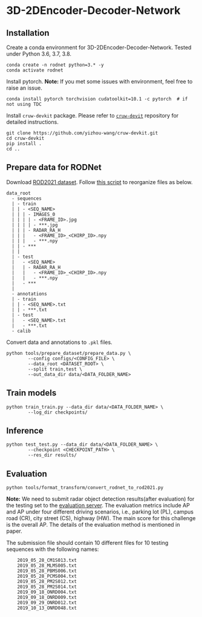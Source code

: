 # 3D-2DEncoder-Decoder-Network


## Installation

Create a conda environment for 3D-2DEncoder-Decoder-Network. Tested under Python 3.6, 3.7, 3.8.
```commandline
conda create -n rodnet python=3.* -y
conda activate rodnet
```

Install pytorch.
**Note:** 
If you met some issues with environment, feel free to raise an issue.
```commandline
conda install pytorch torchvision cudatoolkit=10.1 -c pytorch  # if not using TDC
```

Install `cruw-devkit` package. 
Please refer to [`cruw-devit`](https://github.com/yizhou-wang/cruw-devkit) repository for detailed instructions.
```commandline
git clone https://github.com/yizhou-wang/cruw-devkit.git
cd cruw-devkit
pip install .
cd ..
```

## Prepare data for RODNet

Download [ROD2021 dataset](https://www.cruwdataset.org/download#h.mxc4upuvacso). 
Follow [this script](https://github.com/yizhou-wang/RODNet/blob/master/tools/prepare_dataset/reorganize_rod2021.sh) to reorganize files as below.

```
data_root
  - sequences
  | - train
  | | - <SEQ_NAME>
  | | | - IMAGES_0
  | | | | - <FRAME_ID>.jpg
  | | | | - ***.jpg
  | | | - RADAR_RA_H
  | | |   - <FRAME_ID>_<CHIRP_ID>.npy
  | | |   - ***.npy
  | | - ***
  | | 
  | - test
  |   - <SEQ_NAME>
  |   | - RADAR_RA_H
  |   |   - <FRAME_ID>_<CHIRP_ID>.npy
  |   |   - ***.npy
  |   - ***
  | 
  - annotations
  | - train
  | | - <SEQ_NAME>.txt
  | | - ***.txt
  | - test
  |   - <SEQ_NAME>.txt
  |   - ***.txt
  - calib
```

Convert data and annotations to `.pkl` files.
```commandline
python tools/prepare_dataset/prepare_data.py \
        --config configs/<CONFIG_FILE> \
        --data_root <DATASET_ROOT> \
        --split train,test \
        --out_data_dir data/<DATA_FOLDER_NAME>
```

## Train models

```commandline
python train_train.py --data_dir data/<DATA_FOLDER_NAME> \
        --log_dir checkpoints/
```

## Inference

```commandline
python test_test.py --data_dir data/<DATA_FOLDER_NAME> \ 
        --checkpoint <CHECKPOINT_PATH> \
        --res_dir results/
```
## Evaluation
```commandline
python tools/format_transform/convert_rodnet_to_rod2021.py 
```

**Note:** 
We need to submit radar object detection results(after evaluation) for the testing set to the [evaluation server](https://codalab.lisn.upsaclay.fr/competitions/1063). The evaluation metrics include AP and AP under four different driving scenarios, i.e., parking lot (PL), campus road (CR), city street (CS), highway (HW). The main score for this challenge is the overall AP. The details of the evaluation method is mentioned in paper.

The submission file should contain 10 different files for 10 testing sequences with the following names:
```
    2019_05_28_CM1S013.txt
    2019_05_28_MLMS005.txt
    2019_05_28_PBMS006.txt
    2019_05_28_PCMS004.txt
    2019_05_28_PM2S012.txt
    2019_05_28_PM2S014.txt
    2019_09_18_ONRD004.txt
    2019_09_18_ONRD009.txt
    2019_09_29_ONRD012.txt
    2019_10_13_ONRD048.txt
```